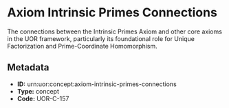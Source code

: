 # Axiom Intrinsic Primes Connections

The connections between the Intrinsic Primes Axiom and other core axioms in the UOR framework, particularly its foundational role for Unique Factorization and Prime-Coordinate Homomorphism.

## Metadata

- **ID:** urn:uor:concept:axiom-intrinsic-primes-connections
- **Type:** concept
- **Code:** UOR-C-157
